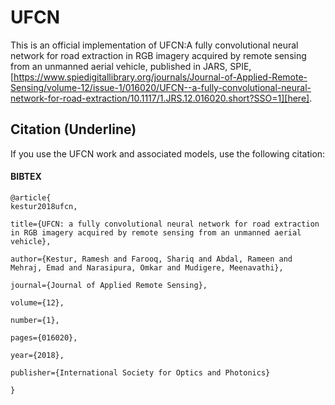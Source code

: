# UFCN
This is an official implementation of UFCN:A fully convolutional neural network for road extraction in RGB imagery acquired by remote sensing from an unmanned aerial vehicle, published in JARS, SPIE, [https://www.spiedigitallibrary.org/journals/Journal-of-Applied-Remote-Sensing/volume-12/issue-1/016020/UFCN--a-fully-convolutional-neural-network-for-road-extraction/10.1117/1.JRS.12.016020.short?SSO=1][here].

Citation (Underline)
-------------
If you use the UFCN work and associated  models, use the following citation:
#### BIBTEX
    @article{
    kestur2018ufcn,

    title={UFCN: a fully convolutional neural network for road extraction in RGB imagery acquired by remote sensing from an unmanned aerial vehicle},

    author={Kestur, Ramesh and Farooq, Shariq and Abdal, Rameen and Mehraj, Emad and Narasipura, Omkar and Mudigere, Meenavathi},

    journal={Journal of Applied Remote Sensing},

    volume={12},

    number={1},

    pages={016020},

    year={2018},

    publisher={International Society for Optics and Photonics}

    }
